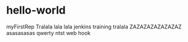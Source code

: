 # hello-world
myFirstRep
Tralala lala lala
jenkins training tralala
ZAZAZAZAZAZAZAZ
asasasasas
qwerty ntst web hook

